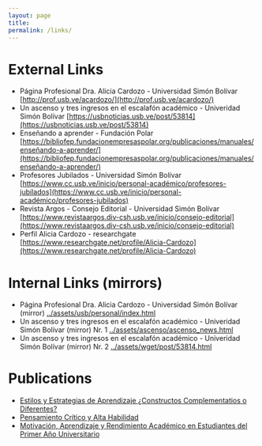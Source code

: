 ```yaml
---
layout: page
title:
permalink: /links/
---
```

# External Links
- Página Profesional Dra. Alicia Cardozo - Universidad Simón Bolívar [http://prof.usb.ve/acardozo/](http://prof.usb.ve/acardozo/)
- Un ascenso y tres ingresos en el escalafón académico - Univeridad Simón Bolívar [https://usbnoticias.usb.ve/post/53814](https://usbnoticias.usb.ve/post/53814)
- Enseñando a aprender - Fundación Polar [https://bibliofep.fundacionempresaspolar.org/publicaciones/manuales/enseñando-a-aprender/](https://bibliofep.fundacionempresaspolar.org/publicaciones/manuales/enseñando-a-aprender/)
- Profesores Jubilados - Universidad Simón Bolívar [https://www.cc.usb.ve/inicio/personal-académico/profesores-jubilados](https://www.cc.usb.ve/inicio/personal-académico/profesores-jubilados)
- Revista Argos - Consejo Editorial - Universidad Simón Bolívar [https://www.revistaargos.div-csh.usb.ve/inicio/consejo-editorial](https://www.revistaargos.div-csh.usb.ve/inicio/consejo-editorial)
- Perfil Alicia Cardozo - researchgate [https://www.researchgate.net/profile/Alicia-Cardozo](https://www.researchgate.net/profile/Alicia-Cardozo)

# Internal Links (mirrors)
- Página Profesional Dra. Alicia Cardozo - Universidad Simón Bolívar (mirror) [../assets/usb/personal/index.html](../assets/usb/personal/index.html)
- Un ascenso y tres ingresos en el escalafón académico - Univeridad Simón Bolívar (mirror) Nr. 1 [../assets/ascenso/ascenso_news.html](../assets/ascenso/ascenso_news.html)
- Un ascenso y tres ingresos en el escalafón académico - Univeridad Simón Bolívar (mirror) Nr. 2 [../assets/wget/post/53814.html](../assets/wget/post/53814.html)

# Publications
- [Estilos y Estrategias de Aprendizaje ¿Constructos Complementatios o Diferentes?](../assets/publications/Estilos_y_estrategias_de_aprendizaje_con.pdf)
- [Pensamiento Crítico y Alta Habilidad](../assets/publications/Pensamiento_critico_y_alta_habilidad.pdf)
- [Motivación, Aprendizaje y Rendimiento Académico en Estudiantes del Primer Año Universitario](../assets/publications/MOTIVACION_APRENDIZAJE_Y_RENDIMIENTO_ACA.pdf)
